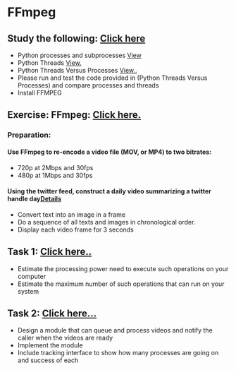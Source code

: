 # FFmpeg

## Study the following: [Click here]
- Python processes and subprocesses [View]
- Python Threads [View.]
- Python Threads Versus Processes [View..]
- Please run and test the code provided in (Python Threads Versus Processes) and compare processes and threads
- Install FFMPEG

## Exercise: FFmpeg: [Click here.]
### Preparation:
#### Use FFmpeg to re-encode a video file (MOV, or MP4) to two bitrates:
- 720p at 2Mbps and 30fps
- 480p at 1Mbps and 30fps
#### Using the twitter feed, construct a daily video summarizing a twitter handle day[Details]
- Convert text into an image in a frame
- Do a sequence of all texts and images in chronological order.
- Display each video frame for 3 seconds
  
## Task 1: [Click here..]
- Estimate the processing power need to execute such operations on your computer
- Estimate the maximum number of such operations that can run on your system

## Task 2: [Click here...]
- Design a module that can queue and process videos and notify the caller when the videos are ready
- Implement the module
- Include tracking interface to show how many processes are going on and success of each

[Click here]: https://github.com/BUEC500C1/video-zhangyanyu0722/tree/master/ThreadsVSProcesses
[Click here.]: https://github.com/BUEC500C1/video-zhangyanyu0722/tree/master/FFmpeg
[Click here..]: https://github.com/BUEC500C1/video-zhangyanyu0722/tree/master/task1
[Click here...]: https://github.com/BUEC500C1/video-zhangyanyu0722/tree/master/task2
[View]: https://docs.python.org/3/library/subprocess.html
[View.]: https://docs.python.org/3/library/threading.html
[View..]: https://stackoverflow.com/questions/3044580/multiprocessing-vs-threading-python
[Details]: https://github.com/BUEC500C1/video-zhangyanyu0722/tree/master/FFmpeg/Twitter_feed
